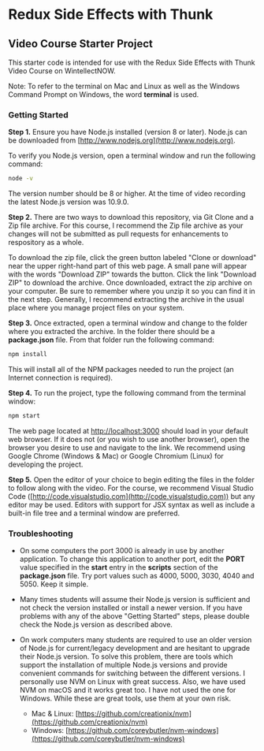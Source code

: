 # Redux Side Effects with Thunk
## Video Course Starter Project

This starter code is intended for use with the Redux Side Effects with Thunk Video Course on WintellectNOW.

Note: To refer to the terminal on Mac and Linux as well as the Windows Command Prompt on Windows, the word **terminal** is used.

### Getting Started

**Step 1.** Ensure you have Node.js installed (version 8 or later). Node.js can be downloaded from [http://www.nodejs.org](http://www.nodejs.org).

To verify you Node.js version, open a terminal window and run the following command:

```bash
node -v
```

The version number should be 8 or higher. At the time of video recording the latest Node.js version was 10.9.0.

**Step 2.** There are two ways to download this repository, via Git Clone and a Zip file archive. For this course, I recommend the Zip file archive as your changes will not be submitted as pull requests for enhancements to respository as a whole.

To download the zip file, click the green button labeled "Clone or download" near the upper right-hand part of this web page. A small pane will appear with the words "Download ZIP" towards the button. Click the link "Download ZIP" to download the archive. Once downloaded, extract the zip archive on your computer. Be sure to remember where you unzip it so you can find it in the next step. Generally, I recommend extracting the archive in the usual place where you manage project files on your system.

**Step 3.** Once extracted, open a terminal window and change to the folder where you extracted the archive. In the folder there should be a **package.json** file. From that folder run the following command:

```bash
npm install

```

This will install all of the NPM packages needed to run the project (an Internet connection is required).

**Step 4.** To run the project, type the following command from the terminal window:

```bash
npm start
```

The web page located at [http://localhost:3000](http://localhost:3000) should load in your default web browser. If it does not (or you wish to use another browser), open the browser you desire to use and navigate to the link. We recommend using Google Chrome (Windows & Mac) or Google Chromium (Linux) for developing the project.

**Step 5.** Open the editor of your choice to begin editing the files in the folder to follow along with the video. For the course, we recommend Visual Studio Code ([http://code.visualstudio.com](http://code.visualstudio.com)) but any editor may be used. Editors with support for JSX syntax as well as include a built-in file tree and a terminal window are preferred.

### Troubleshooting

- On some computers the port 3000 is already in use by another application. To change this application to another port, edit the **PORT** value specified in the **start** entry in the **scripts** section of the **package.json** file. Try port values such as 4000, 5000, 3030, 4040 and 5050. Keep it simple.

- Many times students will assume their Node.js version is sufficient and not check the version installed or install a newer version. If you have problems with any of the above "Getting Started" steps, please double check the Node.js version as described above.

- On work computers many students are required to use an older version of Node.js for current/legacy development and are hesitant to upgrade their Node.js version. To solve this problem, there are tools which support the installation of multiple Node.js versions and provide convenient commands for switching between the different versions. I personally use NVM on Linux with great success. Also, we have used NVM on macOS and it works great too. I have not used the one for Windows. While these are great tools, use them at your own risk.
  - Mac & Linux: [https://github.com/creationix/nvm](https://github.com/creationix/nvm)
  - Windows: [https://github.com/coreybutler/nvm-windows](https://github.com/coreybutler/nvm-windows)



